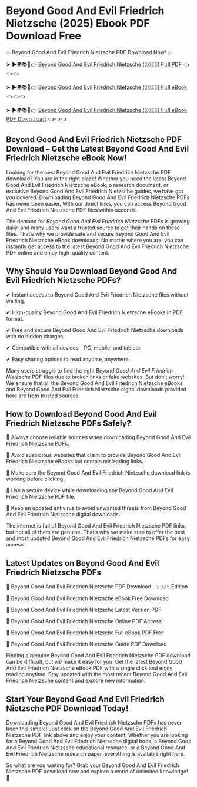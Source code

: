 # Beyond Good And Evil Friedrich Nietzsche (2025) Ebook PDF Download Free

💥 Beyond Good And Evil Friedrich Nietzsche PDF Download Now! 💥

➤ ►🌍📚📱👉 [Beyond Good And Evil Friedrich Nietzsche (𝟸𝟶𝟸𝟻) F𝚞ll PDF](https://getpdf.xyz/beyond-good-and-evil-friedrich-nietzsche) 👈👈👈


➤ ►🌍📚📱👉 [Beyond Good And Evil Friedrich Nietzsche (𝟸𝟶𝟸𝟻) F𝚞ll eBook](https://getpdf.xyz/beyond-good-and-evil-friedrich-nietzsche) 👈👈👈


➤ ►🌍📚📱👉 [Beyond Good And Evil Friedrich Nietzsche (𝟸𝟶𝟸𝟻) F𝚞ll eBook PDF D𝚘𝚠𝚗𝚕𝚘a𝚍](https://getpdf.xyz/beyond-good-and-evil-friedrich-nietzsche) 👈👈👈


## Beyond Good And Evil Friedrich Nietzsche PDF Download – Get the Latest Beyond Good And Evil Friedrich Nietzsche eBook Now!

Looking for the best Beyond Good And Evil Friedrich Nietzsche PDF download? You are in the right place! Whether you need the latest Beyond Good And Evil Friedrich Nietzsche eBook, a research document, or exclusive Beyond Good And Evil Friedrich Nietzsche guides, we have got you covered. Downloading Beyond Good And Evil Friedrich Nietzsche PDFs has never been easier. With our direct links, you can access Beyond Good And Evil Friedrich Nietzsche PDF files within seconds.

The demand for *Beyond Good And Evil Friedrich Nietzsche* PDFs is growing daily, and many users want a trusted source to get their hands on these files. That’s why we provide safe and secure Beyond Good And Evil Friedrich Nietzsche eBook downloads. No matter where you are, you can instantly get access to the latest Beyond Good And Evil Friedrich Nietzsche PDF online and enjoy high-quality content.

## Why Should You Download Beyond Good And Evil Friedrich Nietzsche PDFs?

✔ Instant access to Beyond Good And Evil Friedrich Nietzsche files without waiting.

✔ High-quality Beyond Good And Evil Friedrich Nietzsche eBooks in PDF format.

✔ Free and secure Beyond Good And Evil Friedrich Nietzsche downloads with no hidden charges.

✔ Compatible with all devices – PC, mobile, and tablets.

✔ Easy sharing options to read anytime, anywhere.

Many users struggle to find the right *Beyond Good And Evil Friedrich Nietzsche* PDF files due to broken links or fake websites. But don’t worry! We ensure that all the Beyond Good And Evil Friedrich Nietzsche eBooks and Beyond Good And Evil Friedrich Nietzsche digital downloads provided here are from trusted sources.

## How to Download Beyond Good And Evil Friedrich Nietzsche PDFs Safely?

📌 Always choose reliable sources when downloading Beyond Good And Evil Friedrich Nietzsche PDFs.

📌 Avoid suspicious websites that claim to provide Beyond Good And Evil Friedrich Nietzsche eBooks but contain misleading links.

📌 Make sure the Beyond Good And Evil Friedrich Nietzsche download link is working before clicking.

📌 Use a secure device while downloading any Beyond Good And Evil Friedrich Nietzsche PDF file.

📌 Keep an updated antivirus to avoid unwanted threats from Beyond Good And Evil Friedrich Nietzsche digital downloads.

The internet is full of Beyond Good And Evil Friedrich Nietzsche PDF links, but not all of them are genuine. That’s why we make sure to offer the best and most updated Beyond Good And Evil Friedrich Nietzsche PDFs for easy access.

## Latest Updates on Beyond Good And Evil Friedrich Nietzsche PDFs

🔹 Beyond Good And Evil Friedrich Nietzsche PDF Download – 𝟸𝟶𝟸𝟻 Edition

🔹 Beyond Good And Evil Friedrich Nietzsche eBook Free Download

🔹 Beyond Good And Evil Friedrich Nietzsche Latest Version PDF

🔹 Beyond Good And Evil Friedrich Nietzsche Online PDF Access

🔹 Beyond Good And Evil Friedrich Nietzsche Full eBook PDF Free

🔹 Beyond Good And Evil Friedrich Nietzsche Guide PDF Download

Finding a genuine Beyond Good And Evil Friedrich Nietzsche PDF download can be difficult, but we make it easy for you. Get the latest Beyond Good And Evil Friedrich Nietzsche eBook PDF with a single click and enjoy reading anytime. Stay updated with the most recent Beyond Good And Evil Friedrich Nietzsche content and explore new information.

## Start Your Beyond Good And Evil Friedrich Nietzsche PDF Download Today!

Downloading Beyond Good And Evil Friedrich Nietzsche PDFs has never been this simple! Just click on the Beyond Good And Evil Friedrich Nietzsche PDF link above and enjoy your content. Whether you are looking for a Beyond Good And Evil Friedrich Nietzsche digital book, a Beyond Good And Evil Friedrich Nietzsche educational resource, or a Beyond Good And Evil Friedrich Nietzsche research paper, everything is available right here.

So what are you waiting for? Grab your Beyond Good And Evil Friedrich Nietzsche PDF download now and explore a world of unlimited knowledge! 🚀